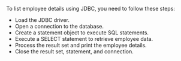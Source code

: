 To list employee details using JDBC, you need to follow these steps:

* Load the JDBC driver.
* Open a connection to the database.
* Create a statement object to execute SQL statements.
* Execute a SELECT statement to retrieve employee data.
* Process the result set and print the employee details.
* Close the result set, statement, and connection.